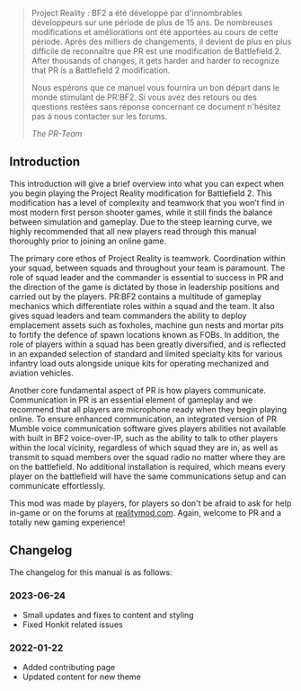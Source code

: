 > Project Reality : BF2 a été développé par d'innombrables développeurs sur une période de plus de 15 ans. De nombreuses modifications et améliorations ont été apportées au cours de cette période. Après des milliers de changements, il devient de plus en plus difficile de reconnaître que PR est une modification de Battlefield 2.
> After thousands of changes, it gets harder and harder to recognize that PR is a Battlefield 2 modification.
> 
> Nous espérons que ce manuel vous fournira un bon départ dans le monde stimulant de PR:BF2. Si vous avez des retours ou des questions restées sans réponse 
> concernant ce document n'hésitez pas à nous contacter sur les forums.
>
> _The PR-Team_

## Introduction

This introduction will give a brief overview into what you can expect when you begin playing the Project Reality modification for Battlefield 2. This modification has a level of complexity and teamwork that you won’t find in most modern first person shooter games, while it still finds the balance between simulation and gameplay. Due to the steep learning curve, we highly recommended that all new players read through this manual thoroughly prior to joining an online game.

The primary core ethos of Project Reality is teamwork. Coordination within your squad, between squads and throughout your team is paramount. The role of squad leader and the commander is essential to success in PR and the direction of the game is dictated by those in leadership positions and carried out by the players. PR:BF2 contains a multitude of gameplay mechanics which differentiate roles within a squad and the team. It also gives squad leaders and team commanders the ability to deploy emplacement assets such as foxholes, machine gun nests and mortar pits to fortify the defence of spawn locations known as FOBs. In addition, the role of players within a squad has been greatly diversified, and is reflected in an expanded selection of standard and limited specialty kits for various infantry load outs alongside unique kits for operating mechanized and aviation vehicles.

Another core fundamental aspect of PR is how players communicate. Communication in PR is an essential element of gameplay and we recommend that all players are microphone ready when they begin playing online. To ensure enhanced communication, an integrated version of PR Mumble voice communication software gives players abilities not available with built in BF2 voice-over-IP, such as the ability to talk to other players within the local vicinity, regardless of which squad they are in, as well as transmit to squad members over the squad radio no matter where they are on the battlefield. No additional installation is required, which means every player on the battlefield will have the same communications setup and can communicate effortlessly.

This mod was made by players, for players so don't be afraid to ask for help in-game or on the forums at [realitymod.com](https://www.realitymod.com/forum/forumdisplay.php?f=27). Again, welcome to PR and a totally new gaming experience!

## Changelog
The changelog for this manual is as follows:

### 2023-06-24
- Small updates and fixes to content and styling
- Fixed Honkit related issues

### 2022-01-22
- Added contributing page
- Updated content for new theme
